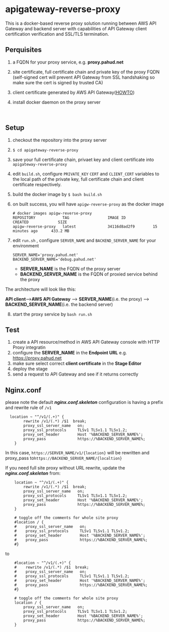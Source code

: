 # apigateway-reverse-proxy

This is a docker-based reverse proxy solution running between AWS API Gateway and backend server with capabilities of API Gateway client certification verification and SSL/TLS termination.



## Perquisites

1. a FQDN for your proxy service, e.g. **proxy.pahud.net**

2. site certificate, full certificate chain and private key of the proxy FQDN (self-signed cert will prevent API Gateway from SSL handshaking so make sure the cert is signed by trusted CA)

3. client certificate generated by AWS API Gateway([HOWTO](http://docs.aws.amazon.com/apigateway/latest/developerguide/getting-started-client-side-ssl-authentication.html#generate-client-certificate))

4. install docker daemon on the proxy server

   ​

## Setup

1. checkout the repository into the proxy server

2. `$ cd apigateway-reverse-proxy` 

3. save your full certificate chain, privaet key and client certificate into `apigateway-reverse-proxy`

4. edit `build.sh`, configure `PRIVATE_KEY` `CERT` and `CLIENT_CERT` variables to the local path of the private key, full certificate chain and client certificate respectively.

5. build the docker image by `$ bash build.sh`

6. on built success, you will have `apigw-reverse-proxy` as the docker image

   ```
   # docker images apigw-reverse-proxy
   REPOSITORY            TAG                 IMAGE ID            CREATED             SIZE
   apigw-reverse-proxy   latest              34116d8ad2f9        15 minutes ago      433.2 MB
   ```

7. edit `run.sh` , configure `SERVER_NAME` and `BACKEND_SERVER_NAME` for your environment

   ```
   SERVER_NAME='proxy.pahud.net'
   BACKEND_SERVER_NAME='debug.pahud.net'
   ```

   - **SERVER_NAME** is the FQDN of the proxy server
   - **BACKEND_SERVER_NAME** is the FQDN of proxied service behind the proxy

The architecture will look like this:

**API client**—>**AWS API Gateway** —> **SERVER_NAME**(i.e. the proxy) —> **BACKEND_SERVER_NAME**(i.e. the backend server)

8. start the proxy service by `bash run.sh`



## Test

1. create a API resource/method in AWS API Gateway console with HTTP Proxy integratin
2. configure the **SERVER_NAME** in the **Endpoint URL** e.g. https://proxy.pahud.net 
3. make sure select correct **client certificate** in the **Stage Editor**
4. deploy the stage
5. send a request to API Gateway and see if it returns correctly



## Nginx.conf 

please note the default ***nginx.conf.skeleton*** configuration is having a prefix and rewrite rule of `/v1`

```
  location ~ "^/v1/(.+)" {
        rewrite /v1/(.*) /$1  break;
        proxy_ssl_server_name   on;
        proxy_ssl_protocols     TLSv1 TLSv1.1 TLSv1.2;
        proxy_set_header        Host '%BACKEND_SERVER_NAME%';
        proxy_pass              https://%BACKEND_SERVER_NAME%;
    }
```

In this case,  `https://SERVER_NAME/v1/{location}` will be rewritten and proxy_pass to`https://BACKEND_SERVER_NAME/{localtion}`

If you need full site proxy without URL rewrite, update the ***nginx.conf.skeleton*** from:

```
  	location ~ "^/v1/(.+)" {
        rewrite /v1/(.*) /$1  break;
        proxy_ssl_server_name   on;
        proxy_ssl_protocols     TLSv1 TLSv1.1 TLSv1.2;
        proxy_set_header        Host '%BACKEND_SERVER_NAME%';
        proxy_pass              https://%BACKEND_SERVER_NAME%;
    }

    # toggle off the comments for whole site proxy
    #location / {
    #    proxy_ssl_server_name   on;
    #    proxy_ssl_protocols     TLSv1 TLSv1.1 TLSv1.2;
    #    proxy_set_header        Host '%BACKEND_SERVER_NAME%';
    #    proxy_pass              https://%BACKEND_SERVER_NAME%;
    #}
```

to

```
  	#location ~ "^/v1/(.+)" {
    #    rewrite /v1/(.*) /$1  break;
    #    proxy_ssl_server_name   on;
    #    proxy_ssl_protocols     TLSv1 TLSv1.1 TLSv1.2;
    #    proxy_set_header        Host '%BACKEND_SERVER_NAME%';
    #    proxy_pass              https://%BACKEND_SERVER_NAME%;
    #}

    # toggle off the comments for whole site proxy
    location / {
        proxy_ssl_server_name   on;
        proxy_ssl_protocols     TLSv1 TLSv1.1 TLSv1.2;
        proxy_set_header        Host '%BACKEND_SERVER_NAME%';
        proxy_pass              https://%BACKEND_SERVER_NAME%;
    }
```



